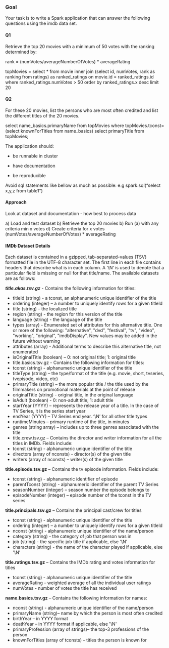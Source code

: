 ### Goal

Your task is to write a Spark application that can answer the following questions using the imdb data set.


#### Q1
Retrieve the top 20 movies with a minimum of 50 votes with the ranking determined by:

rank = (numVotes/averageNumberOfVotes) * averageRating

topMovies = select * from movie inner join (select id, numVotes, rank as ranking from ratings) as ranked_ratings 
on movie.id = ranked_ratings.id 
where ranked_ratings.numVotes > 50
order by ranked_ratings.x desc
limit 20

#### Q2

For these 20 movies, list the persons who are most often credited and list the
different titles of the 20 movies.

select name_basics.primaryName from topMovies where topMovies.tconst=(select knownForTitles from name_basics)
select primaryTitle from topMovies;

The application should:

* be runnable in cluster

* have documentation

* be reproducible

Avoid sql statements like bellow as much as possible: e.g spark.sql(“select x,y,z from table1”)

#### Approach

Look at dataset and documentation - how best to process data

a) Load and test dataset 
b) Retrieve the top 20 movies
b) Run (a) with any  criteria min x votes
d) Create criteria for x votes (numVotes/averageNumberOfVotes) * averageRating

#### IMDb Dataset Details 
Each dataset is contained in a gzipped, tab-separated-values (TSV) formatted file in the UTF-8 character set. The first line in each file contains headers that describe what is in each column. A ‘\N’ is used to denote that a particular field is missing or null for that title/name. The available datasets are as follows: 

***title.akas.tsv.gz*** - Contains the following information for titles:

* titleId (string) - a tconst, an alphanumeric unique identifier of the title
* ordering (integer) – a number to uniquely identify rows for a given titleId
* title (string) – the localized title
* region (string) - the region for this version of the title
* language (string) - the language of the title
* types (array) - Enumerated set of attributes for this alternative title. One or more of the following: "alternative", "dvd", "festival", "tv", "video", "working", "original", "imdbDisplay". New values may be added in the future without warning
* attributes (array) - Additional terms to describe this alternative title, not enumerated
* isOriginalTitle (boolean) – 0: not original title; 1: original title
* title.basics.tsv.gz - Contains the following information for titles:
* tconst (string) - alphanumeric unique identifier of the title
* titleType (string) – the type/format of the title (e.g. movie, short, tvseries, tvepisode, video, etc)
* primaryTitle (string) – the more popular title / the title used by the filmmakers on promotional materials at the point of release
* originalTitle (string) - original title, in the original language
* isAdult (boolean) - 0: non-adult title; 1: adult title
* startYear (YYYY) – represents the release year of a title. In the case of TV Series, it is the series start year
* endYear (YYYY) – TV Series end year. ‘\N’ for all other title types
* runtimeMinutes – primary runtime of the title, in minutes
* genres (string array) – includes up to three genres associated with the title
* title.crew.tsv.gz – Contains the director and writer information for all the titles in IMDb. Fields include:
* tconst (string) - alphanumeric unique identifier of the title
* directors (array of nconsts) - director(s) of the given title
* writers (array of nconsts) – writer(s) of the given title

**title.episode.tsv.gz** – Contains the tv episode information. Fields include:

* tconst (string) - alphanumeric identifier of episode
* parentTconst (string) - alphanumeric identifier of the parent TV Series
* seasonNumber (integer) – season number the episode belongs to
* episodeNumber (integer) – episode number of the tconst in the TV series

**title.principals.tsv.gz** – Contains the principal cast/crew for titles
* tconst (string) - alphanumeric unique identifier of the title
* ordering (integer) – a number to uniquely identify rows for a given titleId
* nconst (string) - alphanumeric unique identifier of the name/person
* category (string) - the category of job that person was in
* job (string) - the specific job title if applicable, else '\N'
* characters (string) - the name of the character played if applicable, else '\N'

**title.ratings.tsv.gz** – Contains the IMDb rating and votes information for titles
* tconst (string) - alphanumeric unique identifier of the title
* averageRating – weighted average of all the individual user ratings
* numVotes - number of votes the title has received

**name.basics.tsv.gz** – Contains the following information for names:
* nconst (string) - alphanumeric unique identifier of the name/person
* primaryName (string)– name by which the person is most often credited
* birthYear – in YYYY format
* deathYear – in YYYY format if applicable, else '\N'
* primaryProfession (array of strings)– the top-3 professions of the person
* knownForTitles (array of tconsts) – titles the person is known for
